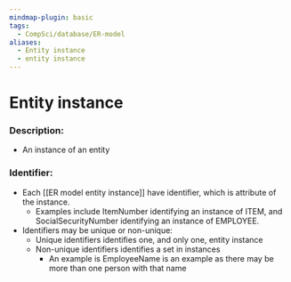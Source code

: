 ```yaml
---
mindmap-plugin: basic
tags:
  - CompSci/database/ER-model
aliases:
  - Entity instance
  - entity instance
---
```

# Entity instance
### Description:
- An instance of an entity
### Identifier:
- Each [[ER model entity instance]] have identifier, which is attribute of the instance.
	- Examples include ItemNumber identifying an instance of ITEM, and SocialSecurityNumber identifying an instance of EMPLOYEE.  
- Identifiers may be unique or non-unique:
	- Unique identifiers identifies one, and only one, entity instance  
	- Non-unique identifiers identifies a set in instances
		- An example is EmployeeName is an example as there may be more than one person with that name